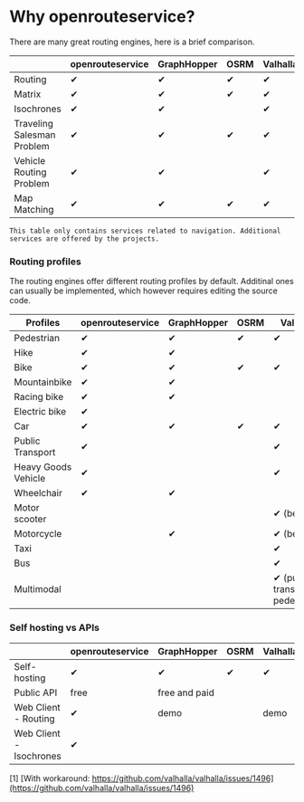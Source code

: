 # Why openrouteservice? 

There are many great routing engines, here is a brief comparison.  

|                            | openrouteservice | GraphHopper  | OSRM | Valhalla |
|----------------------------|-----------------|--------------|------|---------| 
| Routing                    | ✔               | ✔            | ✔    | ✔       |
| Matrix                     | ✔               | ✔            | ✔    | ✔       |
| Isochrones                 | ✔               | ✔            |      | ✔       |
| Traveling Salesman Problem | ✔               | ✔            | ✔    | ✔       |
| Vehicle Routing Problem    | ✔               | ✔            |      | ✔         |
| Map Matching               | ✔               | ✔            | ✔    | ✔       |

[comment]: # (|||)

```{note}
This table only contains services related to navigation. Additional services are offered by the projects.
```

[comment]: # (|||)

### Routing profiles 

The routing engines offer different routing profiles by default. Additinal ones can usually be implemented, which however requires editing the source code. 


| Profiles            | openrouteservice | GraphHopper | OSRM | Valhalla                       |
|---------------------|------------------|-------------|-----|--------------------------------| 
| Pedestrian          | ✔                |  ✔          | ✔   | ✔                              |
| Hike                | ✔                |  ✔          |     |                                |
| Bike                | ✔                |  ✔          | ✔   | ✔                              |
| Mountainbike        | ✔                |  ✔          |     |                                |
| Racing bike         | ✔                |  ✔          |     |                                |
| Electric bike       | ✔                |             |     |                                |
| Car                 | ✔                |  ✔          | ✔   | ✔                              |
| Public Transport    | ✔                |             |     | ✔                              |
| Heavy Goods Vehicle | ✔                |             |     | ✔                              |
| Wheelchair          | ✔                |  ✔          |     |                                |
| Motor scooter       |                  |             |     | ✔ (beta)                       |
| Motorcycle          |                  |  ✔          |     | ✔ (beta)                       |
| Taxi                |                  |             |     | ✔                              |
| Bus                 |                  |             |     | ✔                              |
| Multimodal          |                  |             |     | ✔ (public transp. + pedestrian) |

[comment]: # (|||)


### Self hosting vs APIs 

|                         | openrouteservice | GraphHopper   | OSRM | Valhalla |
|-------------------------|------------------|---------------|------|----------|
| Self-hosting            | ✔                | ✔             | ✔    | ✔        |
| Public API              | free             | free and paid |      |          |
| Web Client - Routing    | ✔                | demo          |      | demo     |
| Web Client - Isochrones | ✔                |               |      |          |


[1] [With workaround: https://github.com/valhalla/valhalla/issues/1496](https://github.com/valhalla/valhalla/issues/1496) 

